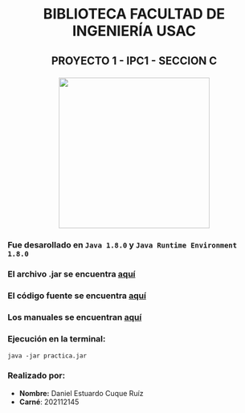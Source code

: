 # <p align = "center"> BIBLIOTECA FACULTAD DE INGENIERÍA USAC </p>
## <p align = "center" > PROYECTO 1 - IPC1 - SECCION C </p>

<p align = "center" > <img src="https://www.guatemala.com/fotos/201708/Biblioteca-USAC-885x500.jpg" width = 300> </p>

### Fue desarollado en `Java 1.8.0` y `Java Runtime Environment 1.8.0`

### El archivo .jar se encuentra [aquí](https://github.com/DanielC78/IPC1_Proyecto1_202112145/blob/master/out/production/IPC1_Proyecto1_202112145/IPC1_Proyecto1_202112145_jar/IPC1_Proyecto1_202112145.jar)
### El código fuente se encuentra [aquí](https://github.com/DanielC78/IPC1_Proyecto1_202112145/tree/master/src)
### Los manuales se encuentran [aquí]()

### Ejecución en la terminal:
````
java -jar practica.jar
````

### Realizado por:
- **Nombre:** Daniel Estuardo Cuque Ruíz
- **Carné**: 202112145
